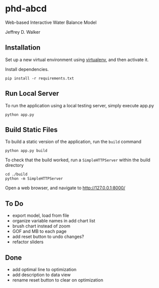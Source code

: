 phd-abcd
========

Web-based Interactive Water Balance Model

Jeffrey D. Walker

Installation
------------

Set up a new virtual environment using [virtualenv](https://pypi.python.org/pypi/virtualenv), and then activate it.

Install dependencies.

```shell
pip install -r requirements.txt
```

Run Local Server
----------------

To run the application using a local testing server, simply execute app.py

```shell
python app.py
```

Build Static Files
------------------

To build a static version of the application, run the `build` command

```shell
python app.py build
```

To check that the build worked, run a `SimpleHTTPServer` within the build directory

```shell
cd ./build
python -m SimpleHTTPServer
```

Open a web browser, and navigate to <http://127.0.0.1:8000/>

To Do 
-----

* export model, load from file
* organize variable names in add chart list
* brush chart instead of zoom
* GOF and MB to each page
* add reset button to undo changes?
* refactor sliders

Done
-----

* add optimal line to optimization 
* add description to data view
* rename reset button to clear on optimization